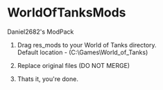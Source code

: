 # WorldOfTanksMods
Daniel2682's ModPack

1.  Drag res_mods to your World of Tanks directory.  
  Default location - (C:\Games\World_of_Tanks)

2.  Replace original files (DO NOT MERGE)

3.  Thats it, you're done.
